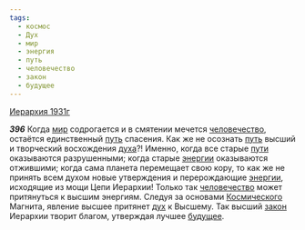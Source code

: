 ```yaml
---
tags:
  - космос
  - Дух
  - мир
  - энергия
  - путь
  - человечество
  - закон
  - будущее
---
```


[Иерархия 1931г](https://127.0.0.1:4002/agni/1931)

___396___
Когда [мир](../../../tags/#мир) содрогается и в смятении мечется [человечество](../../../tags/#человечество), остаётся единственный [путь](../../../tags/#путь) спасения. Как же не осознать [путь](../../../tags/#путь) высший и творческий восхождения [духа](../../../tags/#Дух)?! Именно, когда все старые [пути](../../../tags/#путь) оказываются разрушенными; когда старые [энергии](../../../tags/#[энергия](../../../tags/#энергия)) оказываются отжившими; когда сама планета перемещает свою кору, то как же не принять всем духом новые утверждения и перерождающие [энергии](../../../tags/#[энергия](../../../tags/#энергия)), исходящие из мощи Цепи Иерархии! Только так [человечество](../../../tags/#человечество) может притянуться к высшим энергиям. Следуя за основами [Космического](../../../tags/#космос) Магнита, явление высшее притянет [дух](../../../tags/#Дух) к Высшему. Так высший [закон](../../../tags/#закон) Иерархии творит благом, утверждая лучшее [будущее](../../../tags/#будущее).   

